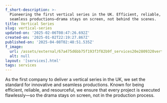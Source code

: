 ```yaml
---
f_short-description: >-
  Pioneering the first vertical series in the UK. Efficient, reliable, and
  seamless productions—drama stays on screen, not behind the scenes.
title: Vertical Series
slug: vertical-series
updated-on: '2025-02-06T08:47:26.692Z'
created-on: '2025-01-02T22:19:27.867Z'
published-on: '2025-04-08T02:48:51.535Z'
f_image:
  url: /assets/external/67a475d6bb75f193f3f82b9f_services20e2809320vertical.avif
  alt: null
layout: '[services].html'
tags: services
---
```


As the first company to deliver a vertical series in the UK, we set the standard for innovative and seamless productions. Known for being efficient, reliable, and resourceful, we ensure that every project is executed flawlessly—so the drama stays on screen, not in the production process.
